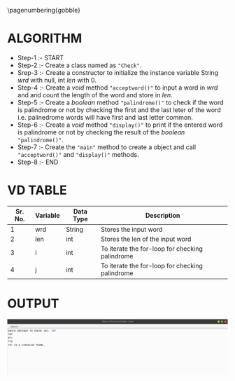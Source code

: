 \pagenumbering{gobble}

# ALGORITHM

- Step-1 :- START
- Step-2 :- Create a class named as `"Check"`.
- Srep-3 :- Create a constructor to initialize the instance variable String *wrd* with null, int *len* with 0.
- Step-4 :- Create a *void* method `"acceptword()"` to input a word in *wrd* and and count the length of the word and store in *len*.
- Step-5 :- Create a *boolean* method `"palindrome()"` to check if the word is palindrome or not by checking the first and the last leter of the word i.e. palinedrome words will have first and last letter common.
- Step-6 :- Create a *void* method `"display()"` to print if the entered word is palindrome or not by checking the result of the *boolean* `"palindrome()"`.
- Step-7 :- Create the `"main"` method to create a object and call `"acceptword()"` and `"display()"` methods.
- Step-8 :- END

# VD TABLE

| Sr. No. | Variable | Data Type | Description |
| --- | --- | --- | --- |
| 1 | wrd | String | Stores the input word |
| 2 | len | int | Stores the len of the input word |
| 3 | i | int | To iterate the for-loop for checking palindrome |
| 4 | j | int | To iterate the for-loop for checking palindrome |

# OUTPUT


![](output.png)
